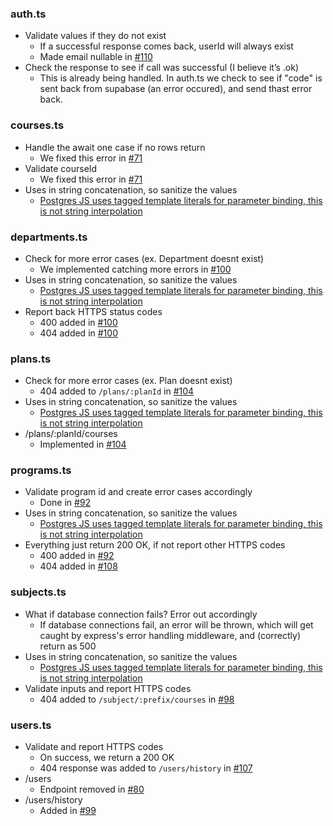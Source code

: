 ### auth.ts

- Validate values if they do not exist
  - If a successful response comes back, userId will always exist
  - Made email nullable in [#110](https://github.com/DegreePrerequisiteTracker/Degree-Prerequisite-Tracker/pull/110)
- Check the response to see if call was successful (I believe it’s .ok)
  - This is already being handled. In auth.ts we check to see if "code" is sent back from supabase (an error occured), and send thast error back.

### courses.ts

- Handle the await one case if no rows return
  - We fixed this error in [#71](https://github.com/DegreePrerequisiteTracker/Degree-Prerequisite-Tracker/pull/71)
- Validate courseId
  - We fixed this error in [#71](https://github.com/DegreePrerequisiteTracker/Degree-Prerequisite-Tracker/pull/71)
- Uses in string concatenation, so sanitize the values
  - [Postgres JS uses tagged template literals for parameter binding, this is not string interpolation](https://github.com/porsager/postgres?tab=readme-ov-file#queries)

### departments.ts

- Check for more error cases (ex. Department doesnt exist)
  - We implemented catching more errors in [#100](https://github.com/DegreePrerequisiteTracker/Degree-Prerequisite-Tracker/pull/100)
- Uses in string concatenation, so sanitize the values
  - [Postgres JS uses tagged template literals for parameter binding, this is not string interpolation](https://github.com/porsager/postgres?tab=readme-ov-file#queries)
- Report back HTTPS status codes
  - 400 added in [#100](https://github.com/DegreePrerequisiteTracker/Degree-Prerequisite-Tracker/pull/100)
  - 404 added in [#100](https://github.com/DegreePrerequisiteTracker/Degree-Prerequisite-Tracker/pull/100)

### plans.ts

- Check for more error cases (ex. Plan doesnt exist)
  - 404 added to `/plans/:planId` in [#104](https://github.com/DegreePrerequisiteTracker/Degree-Prerequisite-Tracker/pull/104)
- Uses in string concatenation, so sanitize the values
  - [Postgres JS uses tagged template literals for parameter binding, this is not string interpolation](https://github.com/porsager/postgres?tab=readme-ov-file#queries)
- /plans/:planId/courses
  - Implemented in [#104](https://github.com/DegreePrerequisiteTracker/Degree-Prerequisite-Tracker/pull/104)

### programs.ts

- Validate program id and create error cases accordingly
  - Done in [#92](https://github.com/DegreePrerequisiteTracker/Degree-Prerequisite-Tracker/pull/92/commits/6eb1aad8e53a3cae8ef22733264b396a90952c64)
- Uses in string concatenation, so sanitize the values
  - [Postgres JS uses tagged template literals for parameter binding, this is not string interpolation](https://github.com/porsager/postgres?tab=readme-ov-file#queries)
- Everything just return 200 OK, if not report other HTTPS codes
  - 400 added in [#92](https://github.com/DegreePrerequisiteTracker/Degree-Prerequisite-Tracker/pull/92/commits/6eb1aad8e53a3cae8ef22733264b396a90952c64)
  - 404 added in [#108](https://github.com/DegreePrerequisiteTracker/Degree-Prerequisite-Tracker/issues/108)

### subjects.ts

- What if database connection fails? Error out accordingly
  - If database connections fail, an error will be thrown, which will get caught by express's error handling middleware, and (correctly) return as 500
- Uses in string concatenation, so sanitize the values
  - [Postgres JS uses tagged template literals for parameter binding, this is not string interpolation](https://github.com/porsager/postgres?tab=readme-ov-file#queries)
- Validate inputs and report HTTPS codes
  - 404 added to `/subject/:prefix/courses` in [#98](https://github.com/DegreePrerequisiteTracker/Degree-Prerequisite-Tracker/pull/98)

### users.ts

- Validate and report HTTPS codes
  - On success, we return a 200 OK
  - 404 response was added to `/users/history` in [#107](https://github.com/DegreePrerequisiteTracker/Degree-Prerequisite-Tracker/pull/107)
- /users
  - Endpoint removed in [#80](https://github.com/DegreePrerequisiteTracker/Degree-Prerequisite-Tracker/pull/80)
- /users/history
  - Added in [#99](https://github.com/DegreePrerequisiteTracker/Degree-Prerequisite-Tracker/pull/99)
